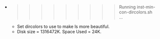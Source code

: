 * >>>>>>>>> Running inst-min-con-dircolors.sh ...
  * Set dircolors to use  to make ls more beautiful.
  * Disk size = 1316472K. Space Used = 24K.
